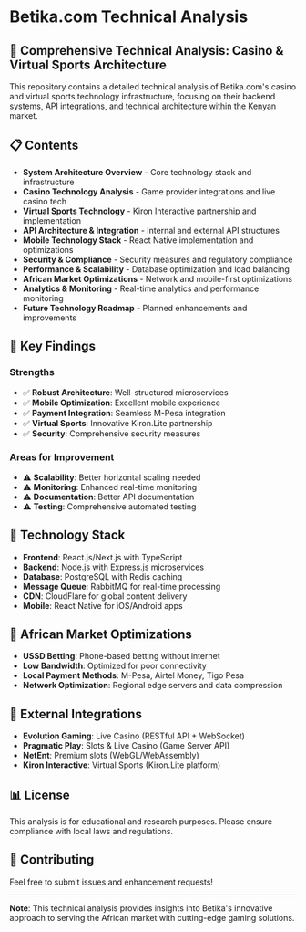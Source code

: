 # Betika.com Technical Analysis

## 🔧 Comprehensive Technical Analysis: Casino & Virtual Sports Architecture

This repository contains a detailed technical analysis of Betika.com's casino and virtual sports technology infrastructure, focusing on their backend systems, API integrations, and technical architecture within the Kenyan market.

## 📋 Contents

- **System Architecture Overview** - Core technology stack and infrastructure
- **Casino Technology Analysis** - Game provider integrations and live casino tech
- **Virtual Sports Technology** - Kiron Interactive partnership and implementation
- **API Architecture & Integration** - Internal and external API structures
- **Mobile Technology Stack** - React Native implementation and optimizations
- **Security & Compliance** - Security measures and regulatory compliance
- **Performance & Scalability** - Database optimization and load balancing
- **African Market Optimizations** - Network and mobile-first optimizations
- **Analytics & Monitoring** - Real-time analytics and performance monitoring
- **Future Technology Roadmap** - Planned enhancements and improvements

## 🎯 Key Findings

### Strengths
- ✅ **Robust Architecture**: Well-structured microservices
- ✅ **Mobile Optimization**: Excellent mobile experience
- ✅ **Payment Integration**: Seamless M-Pesa integration
- ✅ **Virtual Sports**: Innovative Kiron.Lite partnership
- ✅ **Security**: Comprehensive security measures

### Areas for Improvement
- ⚠️ **Scalability**: Better horizontal scaling needed
- ⚠️ **Monitoring**: Enhanced real-time monitoring
- ⚠️ **Documentation**: Better API documentation
- ⚠️ **Testing**: Comprehensive automated testing

## 🚀 Technology Stack

- **Frontend**: React.js/Next.js with TypeScript
- **Backend**: Node.js with Express.js microservices
- **Database**: PostgreSQL with Redis caching
- **Message Queue**: RabbitMQ for real-time processing
- **CDN**: CloudFlare for global content delivery
- **Mobile**: React Native for iOS/Android apps

## 📱 African Market Optimizations

- **USSD Betting**: Phone-based betting without internet
- **Low Bandwidth**: Optimized for poor connectivity
- **Local Payment Methods**: M-Pesa, Airtel Money, Tigo Pesa
- **Network Optimization**: Regional edge servers and data compression

## 🔗 External Integrations

- **Evolution Gaming**: Live Casino (RESTful API + WebSocket)
- **Pragmatic Play**: Slots & Live Casino (Game Server API)
- **NetEnt**: Premium slots (WebGL/WebAssembly)
- **Kiron Interactive**: Virtual Sports (Kiron.Lite platform)

## 📊 License

This analysis is for educational and research purposes. Please ensure compliance with local laws and regulations.

## 🤝 Contributing

Feel free to submit issues and enhancement requests!

---

**Note**: This technical analysis provides insights into Betika's innovative approach to serving the African market with cutting-edge gaming solutions.
